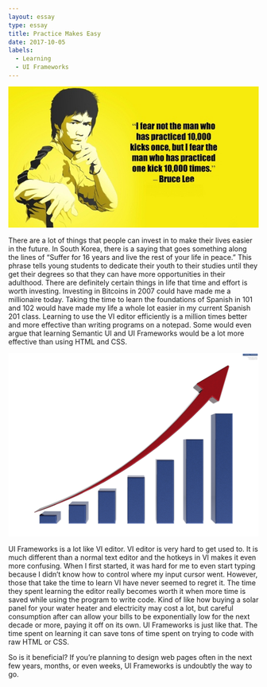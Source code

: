 ```yaml
---
layout: essay
type: essay
title: Practice Makes Easy
date: 2017-10-05
labels:
  - Learning
  - UI Frameworks
---
```


<img class="ui medium left floated image" src="../images/brucelee.jpg">

There are a lot of things that people can invest in to make their lives easier in the future. In South Korea, there is a saying that goes something along the lines of “Suffer for 16 years and live the rest of your life in peace.” This phrase tells young students to dedicate their youth to their studies until they get their degrees so that they can have more opportunities in their adulthood. There are definitely certain things in life that time and effort is worth investing. Investing in Bitcoins in 2007 could have made me a millionaire today. Taking the time to learn the foundations of Spanish in 101 and 102 would have made my life a whole lot easier in my current Spanish 201 class. Learning to use the VI editor efficiently is a million times better and more effective than writing programs on a notepad. Some would even argue that learning Semantic UI and UI Frameworks would be a lot more effective than using HTML and CSS.


<img class="ui medium right floated image" src="../images/chart.jpg">

UI Frameworks is a lot like VI editor. VI editor is very hard to get used to. It is much different than a normal text editor and the hotkeys in VI makes it even more confusing. When I first started, it was hard for me to even start typing because I didn’t know how to control where my input cursor went. However, those that take the time to learn VI have never seemed to regret it. The time they spent learning the editor really becomes worth it when more time is saved while using the program to write code. Kind of like how buying a solar panel for your water heater and electricity may cost a lot, but careful consumption after can allow your bills to be exponentially low for the next decade or more, paying it off on its own. UI Frameworks is just like that. The time spent on learning it can save tons of time spent on trying to code with raw HTML or CSS. 

So is it beneficial? If you’re planning to design web pages often in the next few years, months, or even weeks, UI Frameworks is undoubtly the way to go. 
